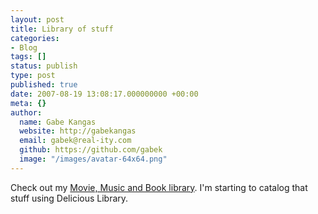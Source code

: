 ```yaml
---
layout: post
title: Library of stuff
categories:
- Blog
tags: []
status: publish
type: post
published: true
date: 2007-08-19 13:08:17.000000000 +00:00
meta: {}
author:
  name: Gabe Kangas
  website: http://gabekangas
  email: gabek@real-ity.com
  github: https://github.com/gabek
  image: "/images/avatar-64x64.png"
---
```

Check out my [Movie, Music and Book library](http://www.real-ity.com/library/). I\'m starting to catalog that stuff using Delicious Library.

